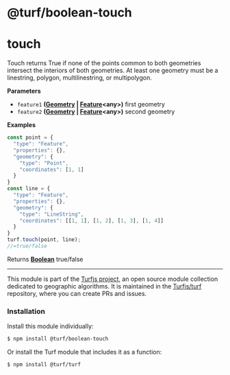 # @turf/boolean-touch

# touch

Touch returns True if none of the points common to both geometries intersect the interiors of both geometries.
At least one geometry must be a linestring, polygon, multilinestring, or multipolygon.

**Parameters**

-   `feature1` **([Geometry](http://geojson.org/geojson-spec.html#geometry) \| [Feature](http://geojson.org/geojson-spec.html#feature-objects)&lt;any>)** first geometry
-   `feature2` **([Geometry](http://geojson.org/geojson-spec.html#geometry) \| [Feature](http://geojson.org/geojson-spec.html#feature-objects)&lt;any>)** second geometry

**Examples**

```javascript
const point = {
  "type": "Feature",
  "properties": {},
  "geometry": {
    "type": "Point",
    "coordinates": [1, 1]
  }
}
const line = {
  "type": "Feature",
  "properties": {},
  "geometry": {
    "type": "LineString",
    "coordinates": [[1, 1], [1, 2], [1, 3], [1, 4]]
  }
}
turf.touch(point, line);
//=true/false
```

Returns **[Boolean](https://developer.mozilla.org/en-US/docs/Web/JavaScript/Reference/Global_Objects/Boolean)** true/false

<!-- This file is automatically generated. Please don't edit it directly:
if you find an error, edit the source file (likely index.js), and re-run
./scripts/generate-readmes in the turf project. -->

---

This module is part of the [Turfjs project](http://turfjs.org/), an open source
module collection dedicated to geographic algorithms. It is maintained in the
[Turfjs/turf](https://github.com/Turfjs/turf) repository, where you can create
PRs and issues.

### Installation

Install this module individually:

```sh
$ npm install @turf/boolean-touch
```

Or install the Turf module that includes it as a function:

```sh
$ npm install @turf/turf
```
